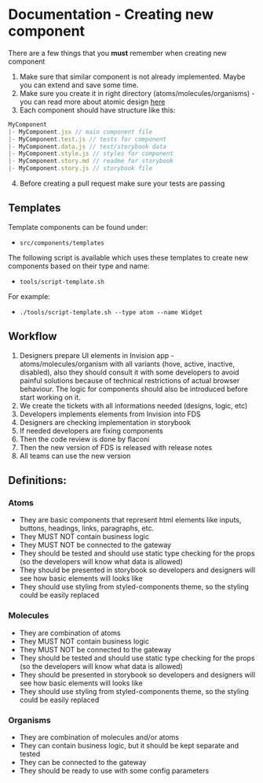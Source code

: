 # Documentation - Creating new component

There are a few things that you __must__ remember when creating new component
1. Make sure that similar component is not already implemented. Maybe you can extend and save some time.
2. Make sure you create it in right directory (atoms/molecules/organisms) - you can read more about atomic design [here](http://atomicdesign.bradfrost.com/table-of-contents/)
3. Each component should have structure like this:
```jsx
MyComponent
|- MyComponent.jsx // main component file
|- MyComponent.test.js // tests for component
|- MyComponent.data.js // test/storybook data
|- MyComponent.style.js // styles for component
|- MyComponent.story.md // readme for storybook
|- MyComponent.story.js // storybook file
```
4. Before creating a pull request make sure your tests are passing

## Templates

Template components can be found under:
- `src/components/templates`

The following script is available which uses these templates to create new components based on their type and name:
- `tools/script-template.sh`

For example:
- `./tools/script-template.sh --type atom --name Widget` 

## Workflow
1. Designers prepare UI elements in Invision app - atoms/molecules/organism with all variants (hove, active, inactive, disabled), also they should consult it with some developers to avoid painful solutions because of technical restrictions of actual browser behaviour. The logic for components should also be introduced before start working on it.
2. We create the tickets with all informations needed (designs, logic, etc)
3. Developers implements elements from Invision into FDS
4. Designers are checking implementation in storybook
5. If needed developers are fixing components
6. Then the code review is done by flaconi
7. Then the new version of FDS is released with release notes
8. All teams can use the new version

## Definitions:

### Atoms
- They are basic components that represent html elements like inputs, buttons, headings, links, paragraphs, etc.
- They MUST NOT contain business logic
- They MUST NOT be connected to the gateway
- They should be tested and should use static type checking for the props (so the developers will know what data is allowed)
- They should be presented in storybook so developers and designers will see how basic elements will looks like
- They should use styling from styled-components theme, so the styling could be easily replaced

### Molecules
- They are combination of atoms
- They MUST NOT contain business logic
- They MUST NOT be connected to the gateway
- They should be tested and should use static type checking for the props (so the developers will know what data is allowed)
- They should be presented in storybook so developers and designers will see how basic elements will looks like
- They should use styling from styled-components theme, so the styling could be easily replaced

### Organisms
- They are combination of molecules and/or atoms
- They can contain business logic, but it should be kept separate and tested
- They can be connected to the gateway
- They should be ready to use with some config parameters
